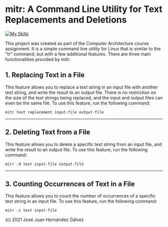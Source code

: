 # mitr: A Command Line Utility for Text Replacements and Deletions
[![My Skills](https://skillicons.dev/icons?i=c&perline=)](https://skillicons.dev)

This project was created as part of the Computer Architecture course assignment. It is a simple command line utility for Linux that is similar to the "tr" command, but with a few additional features. There are three main functionalities provided by mitr:

## 1. Replacing Text in a File

This feature allows you to replace a text string in an input file with another text string, and write the result to an output file. There is no restriction on the size of the text strings being replaced, and the input and output files can even be the same file. To use this feature, run the following command:


```
mitr text replacement input-file output-file
```
---------------------------------------

## 2. Deleting Text from a File

This feature allows you to delete a specific text string from an input file, and write the result to an output file. To use this feature, run the following command:

```
mitr -d text input-file output-file
```
----------------------------------------

## 3. Counting Occurrences of Text in a File

This feature allows you to count the number of occurrences of a specific text string in an input file. To use this feature, run the following command:

```
mitr -i text input-file
```
(c) 2021 José Juan Hernández Gálvez

